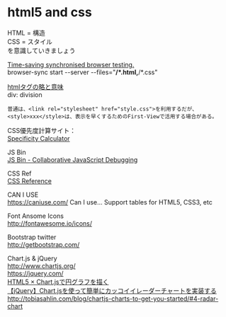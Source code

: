 html5 and css
====

HTML = 構造  
CSS = スタイル  
を意識していきましょう  

[Time-saving synchronised browser testing.](https://browsersync.io/)  
browser-sync start --server --files="**/*.html,**/*.css"


[htmlタグの略と意味](http://www.netpico.jp/blog/cat57/post_515.html)  
div: division  


```
普通は、<link rel="stylesheet" href="style.css">を利用するだが、
<style>xxx</style>は、表示を早くするためのFirst-Viewで活用する場合がある。
```

CSS優先度計算サイト：  
[Specificity Calculator](http://specificity.keegan.st/)  

JS Bin  
[JS Bin - Collaborative JavaScript Debugging](https://jsbin.com)  

CSS Ref  
[CSS Reference](https://www.w3schools.com/cssref/)  

CAN I USE  
https://caniuse.com/   Can I use... Support tables for HTML5, CSS3, etc  


Font Ansome  Icons  
http://fontawesome.io/icons/

Bootstrap  twitter  
http://getbootstrap.com/  

Chart.js & jQuery  
http://www.chartjs.org/  
https://jquery.com/  
[HTML5 × Chart.jsで円グラフを描く](https://www.visualthinking.jp/archives/13390)  
[【jQuery】Chart.jsを使って簡単にカッコイイレーダーチャートを実装する](http://www.takuro.info/archives/5045)  
http://tobiasahlin.com/blog/chartjs-charts-to-get-you-started/#4-radar-chart

